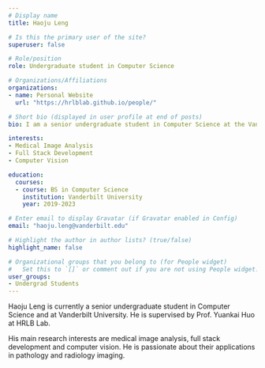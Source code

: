 ```yaml
---
# Display name
title: Haoju Leng

# Is this the primary user of the site?
superuser: false

# Role/position
role: Undergraduate student in Computer Science 

# Organizations/Affiliations
organizations:
- name: Personal Website
  url: "https://hrlblab.github.io/people/"

# Short bio (displayed in user profile at end of posts)
bio: I am a senior undergraduate student in Computer Science at the Vanderbilt University.

interests:
- Medical Image Analysis
- Full Stack Development
- Computer Vision

education:
  courses:
  - course: BS in Computer Science
    institution: Vanderbilt University
    year: 2019-2023

# Enter email to display Gravatar (if Gravatar enabled in Config)
email: "haoju.leng@vanderbilt.edu"

# Highlight the author in author lists? (true/false)
highlight_name: false

# Organizational groups that you belong to (for People widget)
#   Set this to `[]` or comment out if you are not using People widget.
user_groups:
- Undergrad Students
---
```


Haoju Leng is currently a senior undergraduate student in Computer Science and at Vanderbilt University. He is supervised by Prof. Yuankai Huo at HRLB Lab. 

His main research interests are medical image analysis, full stack development and computer vision. He is passionate about their applications in pathology and radiology imaging.
